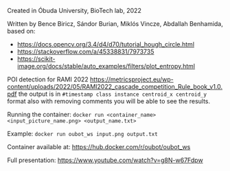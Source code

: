 Created in Óbuda University, BioTech lab, 2022

Written by Bence Biricz, Sándor Burian, Miklós Vincze, Abdallah Benhamida, based on:
  - https://docs.opencv.org/3.4/d4/d70/tutorial_hough_circle.html
  - https://stackoverflow.com/a/45338831/7973735
  - https://scikit-image.org/docs/stable/auto_examples/filters/plot_entropy.html

 POI detection for RAMI 2022 https://metricsproject.eu/wp-content/uploads/2022/05/RAMI2022_cascade_competition_Rule_book_v1.0.pdf
 the output is in `#timestamp class instance centroid_x centroid_y` format
 also with removing comments you will be able to see the results.

Running the container: `docker run <container_name> <input_picture_name.png> <output_name.txt>`

Example: `docker run oubot_ws input.png output.txt`

Container available at: https://hub.docker.com/r/oubot/oubot_ws

Full presentation: https://www.youtube.com/watch?v=g8N-w67Fdpw

